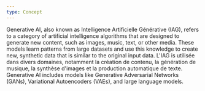 ```yaml
---
type: Concept
---
```


Generative AI, also known as Intelligence Artificielle Générative (IAG), refers to a category of artificial intelligence algorithms that are designed to generate new content, such as images, music, text, or other media. These models learn patterns from large datasets and use this knowledge to create new, synthetic data that is similar to the original input data. L'IAG is utilisée dans divers domaines, notamment la création de contenu, la génération de musique, la synthèse d'images et la production automatique de texte. Generative AI includes models like Generative Adversarial Networks (GANs), Variational Autoencoders (VAEs), and large language models.